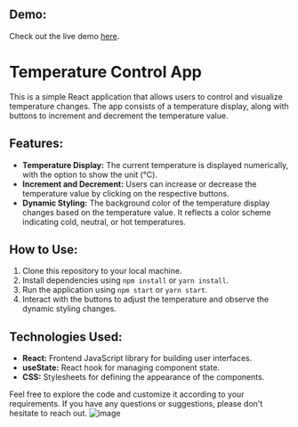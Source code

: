 
## Demo:

Check out the live demo [here](https://regevtemputre-app.netlify.app/).
# Temperature Control App

This is a simple React application that allows users to control and visualize temperature changes. The app consists of a temperature display, along with buttons to increment and decrement the temperature value.

## Features:

- **Temperature Display:** The current temperature is displayed numerically, with the option to show the unit (°C).
- **Increment and Decrement:** Users can increase or decrease the temperature value by clicking on the respective buttons.
- **Dynamic Styling:** The background color of the temperature display changes based on the temperature value. It reflects a color scheme indicating cold, neutral, or hot temperatures.

## How to Use:

1. Clone this repository to your local machine.
2. Install dependencies using `npm install` or `yarn install`.
3. Run the application using `npm start` or `yarn start`.
4. Interact with the buttons to adjust the temperature and observe the dynamic styling changes.

## Technologies Used:

- **React:** Frontend JavaScript library for building user interfaces.
- **useState:** React hook for managing component state.
- **CSS:** Stylesheets for defining the appearance of the components.

Feel free to explore the code and customize it according to your requirements. If you have any questions or suggestions, please don't hesitate to reach out.
![image](https://github.com/orregevcode/Temputre-app/assets/64591559/206604b5-0b1a-4193-94ea-2b695acfdae7)
